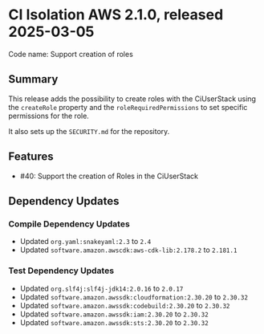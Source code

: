 # CI Isolation AWS 2.1.0, released 2025-03-05

Code name: Support creation of roles

## Summary

This release adds the possibility to create roles with the CiUserStack using the `createRole` property and the
`roleRequiredPermissions` to set specific permissions for the role.

It also sets up the `SECURITY.md` for the repository. 

## Features

* #40: Support the creation of Roles in the CiUserStack 

## Dependency Updates

### Compile Dependency Updates

* Updated `org.yaml:snakeyaml:2.3` to `2.4`
* Updated `software.amazon.awscdk:aws-cdk-lib:2.178.2` to `2.181.1`

### Test Dependency Updates

* Updated `org.slf4j:slf4j-jdk14:2.0.16` to `2.0.17`
* Updated `software.amazon.awssdk:cloudformation:2.30.20` to `2.30.32`
* Updated `software.amazon.awssdk:codebuild:2.30.20` to `2.30.32`
* Updated `software.amazon.awssdk:iam:2.30.20` to `2.30.32`
* Updated `software.amazon.awssdk:sts:2.30.20` to `2.30.32`
